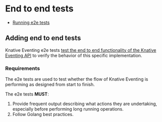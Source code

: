 # End to end tests

- [Running e2e tests](../README.md#running-e2e-tests)

## Adding end to end tests

Knative Eventing e2e tests [test the end to end functionality of the Knative Eventing API](#requirements) to verify the behavior of this specific implementation.

### Requirements

The e2e tests are used to test whether the flow of Knative Eventing is performing as designed from start to finish.

The e2e tests **MUST**:

1. Provide frequent output describing what actions they are undertaking, especially before performing long running operations.
2. Follow Golang best practices.
